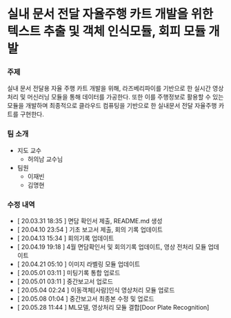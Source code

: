 # 실내 문서 전달 자율주행 카트 개발을 위한 텍스트 추출 및 객체 인식모듈, 회피 모듈 개발

### 주제
실내 문서 전달용 자율 주행 카트 개발을 위해, 라즈베리파이를 기반으로 한 실시간 영상처리 및 머신러닝 모듈을 통해 데이터를 가공한다. 또한 이를 주행정보로 활용할 수 있는 모듈을 개발하며 최종적으로 클라우드 컴퓨팅을 기반으로 한 실내문서 전달 자율주행 카트를 구현한다.


### 팀 소개
* 지도 교수
  * 허의남 교수님
* 팀원
  * 이재빈
  * 김명현

### 수정 내역
 * [ 20.03.31 18:35 ] 면담 확인서 제출, README.md 생성
 * [ 20.04.10 23:54 ] 기초 보고서 제출, 회의 기록 업데이트
 * [ 20.04.13 15:34 ] 회의기록 업데이트
 * [ 20.04.19 19:18 ] 4월 면담확인서 및 회의기록 업데이트, 영상 전처리 모듈 업데이트
 * [ 20.04.21 05:10 ] 이미지 라벨링 모듈 업데이트
 * [ 20.05.01 03:11 ] 미팅기록 통합 업로드
 * [ 20.05.01 03:11 ] 중간보고서 업로드
 * [ 20.05.04 02:24 ] 이동객체[사람]인식 영상처리 모듈 업로드
 * [ 20.05.08 01:04 ] 중간보고서 최종본 수정 및 업로드
 * [ 20.05.28 11:44 ] ML모델, 영상처리 모듈 결합[Door Plate Recognition]